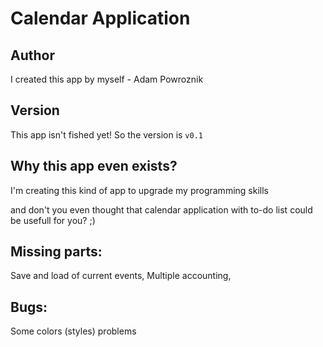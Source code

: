 Calendar Application
==========

Author
----------
I created this app by myself - Adam Powroznik

Version
---------
This app isn't fished yet! So the version is 
`v0.1`

Why this app even exists?
---------------
I'm creating this kind of app to upgrade my programming skills

and don't you even thought that calendar application with to-do list could be usefull for you? ;)

Missing parts:
-------------------
Save and load of current events,
Multiple accounting,

Bugs:
-----------
Some colors (styles) problems


